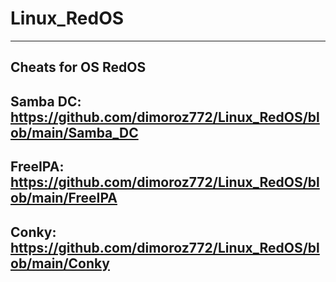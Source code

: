 # Linux_RedOS
-------------------------------------------------------------------------
Cheats for OS RedOS
-------------------------------------------------------------------------
Samba DC: https://github.com/dimoroz772/Linux_RedOS/blob/main/Samba_DC
-------------------------------------------------------------------------
FreeIPA: https://github.com/dimoroz772/Linux_RedOS/blob/main/FreeIPA
-------------------------------------------------------------------------
Conky: https://github.com/dimoroz772/Linux_RedOS/blob/main/Conky
-------------------------------------------------------------------------
